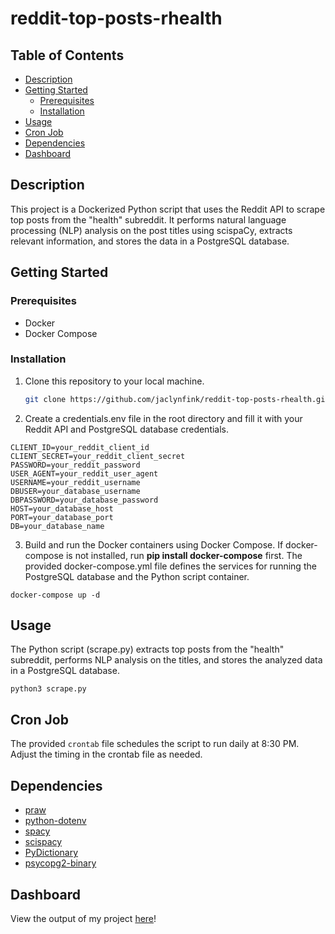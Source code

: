 # reddit-top-posts-rhealth

## Table of Contents

- [Description](#description)
- [Getting Started](#getting-started)
  - [Prerequisites](#prerequisites)
  - [Installation](#installation)
- [Usage](#usage)
- [Cron Job](#cron-job)
- [Dependencies](#dependencies)
- [Dashboard](#dashboard)

## Description

This project is a Dockerized Python script that uses the Reddit API to scrape top posts from the "health" subreddit. It performs natural language processing (NLP) analysis on the post titles using scispaCy, extracts relevant information, and stores the data in a PostgreSQL database.

## Getting Started

### Prerequisites

- Docker
- Docker Compose

### Installation

1. Clone this repository to your local machine.

   ```sh
   git clone https://github.com/jaclynfink/reddit-top-posts-rhealth.git
   ```

2. Create a credentials.env file in the root directory and fill it with your Reddit API and PostgreSQL database credentials.
```
CLIENT_ID=your_reddit_client_id
CLIENT_SECRET=your_reddit_client_secret
PASSWORD=your_reddit_password
USER_AGENT=your_reddit_user_agent
USERNAME=your_reddit_username
DBUSER=your_database_username
DBPASSWORD=your_database_password
HOST=your_database_host
PORT=your_database_port
DB=your_database_name
```

3. Build and run the Docker containers using Docker Compose. If docker-compose is not installed, run **pip install docker-compose** first. The provided docker-compose.yml file defines the services for running the PostgreSQL database and the Python script container.
```
docker-compose up -d
```

## Usage
The Python script (scrape.py) extracts top posts from the "health" subreddit, performs NLP analysis on the titles, and stores the analyzed data in a PostgreSQL database.
```
python3 scrape.py
```

## Cron Job
The provided `crontab` file schedules the script to run daily at 8:30 PM. Adjust the timing in the crontab file as needed.

## Dependencies
- [praw](https://praw.readthedocs.io/en/stable/)
- [python-dotenv](https://pypi.org/project/python-dotenv/)
- [spacy](https://spacy.io/)
- [scispacy](https://pypi.org/project/scispacy/)
- [PyDictionary](https://pypi.org/project/PyDictionary/)
- [psycopg2-binary](https://chat.openai.com/#:~:text=PyDictionary-,psycopg2%2Dbinary,-Docker%20Compose)

## Dashboard
View the output of my project [here](https://lookerstudio.google.com/reporting/00ad07d9-4231-4b82-9f08-0a8e04b7bcfb)!





